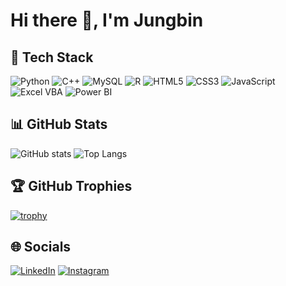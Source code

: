 # Hi there 👋, I'm Jungbin

## 🚀 Tech Stack

![Python](https://img.shields.io/badge/Python-3776AB?style=for-the-badge&logo=python&logoColor=white)
![C++](https://img.shields.io/badge/C++-00599C?style=for-the-badge&logo=cplusplus&logoColor=white)
![MySQL](https://img.shields.io/badge/MySQL-4479A1?style=for-the-badge&logo=mysql&logoColor=white)
![R](https://img.shields.io/badge/R-276DC3?style=for-the-badge&logo=r&logoColor=white)
![HTML5](https://img.shields.io/badge/HTML5-E34F26?style=for-the-badge&logo=html5&logoColor=white)
![CSS3](https://img.shields.io/badge/CSS3-1572B6?style=for-the-badge&logo=css3&logoColor=white)
![JavaScript](https://img.shields.io/badge/JavaScript-F7DF1E?style=for-the-badge&logo=javascript&logoColor=black)
![Excel VBA](https://img.shields.io/badge/Excel%20VBA-217346?style=for-the-badge&logo=microsoftexcel&logoColor=white)
![Power BI](https://img.shields.io/badge/Power%20BI-F2C811?style=for-the-badge&logo=powerbi&logoColor=black)



## 📊 GitHub Stats
![GitHub stats](https://github-readme-stats.vercel.app/api?username=jungbinlee&show_icons=true&theme=radical)
![Top Langs](https://github-readme-stats.vercel.app/api/top-langs/?username=jungbinlee&layout=compact&theme=radical)

## 🏆 GitHub Trophies
[![trophy](https://github-profile-trophy.vercel.app/?username=jungbinlee&theme=onedark)](https://github.com/ryo-ma/github-profile-trophy)

## 🌐 Socials
[![LinkedIn](https://img.shields.io/badge/LinkedIn-0077B5?style=for-the-badge&logo=linkedin&logoColor=white)](https://linkedin.com/in/yourname)
[![Instagram](https://img.shields.io/badge/Instagram-E4405F?style=for-the-badge&logo=instagram&logoColor=white)](https://instagram.com/yourid)
